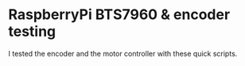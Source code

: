  # RaspberryPi BTS7960 & encoder testing

I tested the encoder and the motor controller with these quick scripts.
